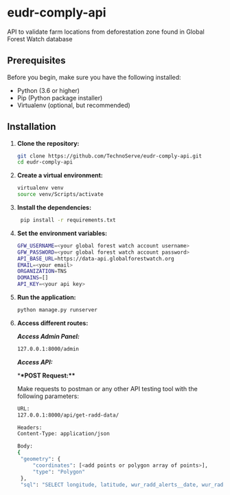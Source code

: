 # eudr-comply-api

API to validate farm locations from deforestation zone found in Global Forest Watch database

## Prerequisites

Before you begin, make sure you have the following installed:

- Python (3.6 or higher)
- Pip (Python package installer)
- Virtualenv (optional, but recommended)

## Installation

1. **Clone the repository:**

   ```bash
   git clone https://github.com/TechnoServe/eudr-comply-api.git
   cd eudr-comply-api

   ```

2. **Create a virtual environment:**

   ```bash
   virtualenv venv
   source venv/Scripts/activate
   ```

3. **Install the dependencies:**

   ```bash
    pip install -r requirements.txt
   ```

4. **Set the environment variables:**

   ```bash
   GFW_USERNAME=<your global forest watch account username>
   GFW_PASSWORD=<your global forest watch account password>
   API_BASE_URL=https://data-api.globalforestwatch.org
   EMAIL=<your email>
   ORGANIZATION=TNS
   DOMAINS=[]
   API_KEY=<your api key>
   ```

5. **Run the application:**

   ```bash
   python manage.py runserver
   ```

6. **Access different routes:**

   **_Access Admin Panel:_**

   ```bash
   127.0.0.1:8000/admin
   ```

   **_Access API:_**

   \***\*POST Request:\*\***

   Make requests to postman or any other API testing tool with the following parameters:

   ```bash
   URL:
   127.0.0.1:8000/api/get-radd-data/

   Headers:
   Content-Type: application/json

   Body:
   {
    "geometry": {
        "coordinates": [<add points or polygon array of points>],
        "type": "Polygon"
    },
    "sql": "SELECT longitude, latitude, wur_radd_alerts__date, wur_radd_alerts__confidence FROM results WHERE wur_radd_alerts__date >= '2021-01-01'"}
   ```
